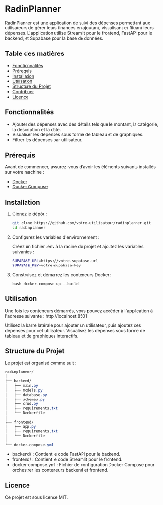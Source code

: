 # RadinPlanner

RadinPlanner est une application de suivi des dépenses permettant aux utilisateurs de gérer leurs finances en ajoutant, visualisant et filtrant leurs dépenses. L'application utilise Streamlit pour le frontend, FastAPI pour le backend, et Supabase pour la base de données.

## Table des matières

- [Fonctionnalités](#fonctionnalités)
- [Prérequis](#prérequis)
- [Installation](#installation)
- [Utilisation](#utilisation)
- [Structure du Projet](#structure-du-projet)
- [Contribuer](#contribuer)
- [Licence](#licence)

## Fonctionnalités

- Ajouter des dépenses avec des détails tels que le montant, la catégorie, la description et la date.
- Visualiser les dépenses sous forme de tableau et de graphiques.
- Filtrer les dépenses par utilisateur.

## Prérequis

Avant de commencer, assurez-vous d'avoir les éléments suivants installés sur votre machine :

- [Docker](https://www.docker.com/)
- [Docker Compose](https://docs.docker.com/compose/)

## Installation

1. Clonez le dépôt :

    ```bash
    git clone https://github.com/votre-utilisateur/radinplanner.git
    cd radinplanner
    ```

2. Configurez les variables d'environnement :

    Créez un fichier .env à la racine du projet et ajoutez les variables suivantes :

    ```bash
    SUPABASE_URL=https://votre-supabase-url
    SUPABASE_KEY=votre-supabase-key
    ```

3. Construisez et démarrez les conteneurs Docker :

    ```bash docker-compose up --build```

## Utilisation
Une fois les conteneurs démarrés, vous pouvez accéder à l'application à l'adresse suivante : http://localhost:8501

Utilisez la barre latérale pour ajouter un utilisateur, puis ajoutez des dépenses pour cet utilisateur.
Visualisez les dépenses sous forme de tableau et de graphiques interactifs.

## Structure du Projet
Le projet est organisé comme suit :

```css
radinplanner/
│
├── backend/
│   ├── main.py
│   ├── models.py
│   ├── database.py
│   ├── schemas.py
│   ├── crud.py
│   ├── requirements.txt
│   └── Dockerfile
│
├── frontend/
│   ├── app.py
│   ├── requirements.txt
│   └── Dockerfile
│
└── docker-compose.yml
```

* backend/ : Contient le code FastAPI pour le backend.
* frontend/ : Contient le code Streamlit pour le frontend.
* docker-compose.yml : Fichier de configuration Docker Compose pour orchestrer les conteneurs backend et frontend.

## Licence
Ce projet est sous licence MIT.

